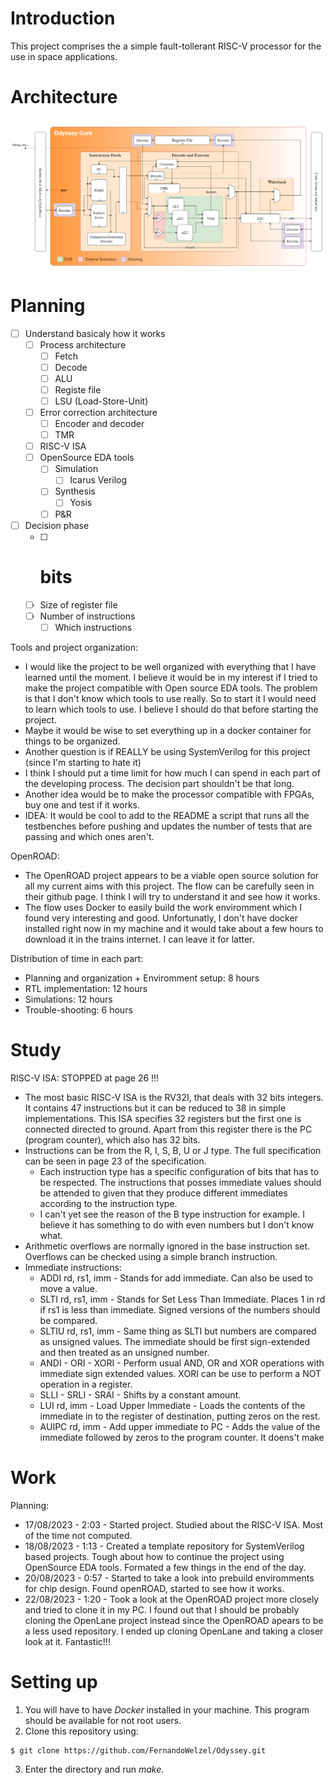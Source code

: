 # Introduction

This project comprises the a simple fault-tollerant RISC-V processor for the use in space applications.

# Architecture

![plot](./docs/architecure.png)

# Planning

- [ ] Understand basicaly how it works
    - [ ] Process architecture
        - [ ] Fetch
        - [ ] Decode
        - [ ] ALU
        - [ ] Registe file
        - [ ] LSU (Load-Store-Unit)
    - [ ] Error correction architecture
        - [ ] Encoder and decoder
        - [ ] TMR
    - [ ] RISC-V ISA
    - [ ] OpenSource EDA tools
        - [ ] Simulation
            - [ ] Icarus Verilog
        - [ ] Synthesis
            - [ ] Yosis
        - [ ] P&R

- [ ] Decision phase
    - [ ] # bits
    - [ ] Size of register file
    - [ ] Number of instructions
        - [ ] Which instructions

Tools and project organization:

- I would like the project to be well organized with everything that I have learned until the moment. I believe it would be in my interest if I tried to make the project compatible with Open source EDA tools. The problem is that I don't know which tools to use really. So to start it I would need to learn which tools to use. I believe I should do that before starting the project.
- Maybe it would be wise to set everything up in a docker container for things to be organized.
- Another question is if REALLY be using SystemVerilog for this project (since I'm starting to hate it)
- I think I should put a time limit for how much I can spend in each part of the developing process. The decision part shouldn't be that long.
- Another idea would be to make the processor compatible with FPGAs, buy one and test if it works.
- IDEA: It would be cool to add to the README a script that runs all the testbenches before pushing and updates the number of tests that are passing and which ones aren't.


OpenROAD:
- The OpenROAD project appears to be a viable open source solution for all my current aims with this project. The flow can be carefully seen in their github page. I think I will try to understand it and see how it works.
- The flow uses Docker to easily build the work enviromment which I found very interesting and good. Unfortunatly, I don't have docker installed right now in my machine and it would take about a few hours to download it in the trains internet. I can leave it for latter.

Distribution of time in each part:
- Planning and organization + Enviromment setup: 8 hours
- RTL implementation: 12 hours
- Simulations: 12 hours
- Trouble-shooting: 6 hours

# Study

RISC-V ISA: STOPPED at page 26 !!!

- The most basic RISC-V ISA is the RV32I, that deals with 32 bits integers. It contains 47 instructions but it can be reduced to 38 in simple implementations. This ISA specifies 32 registers but the first one is connected directed to ground. Apart from this register there is the PC (program counter), which also has 32 bits.
- Instructions can be from the R, I, S, B, U or J type. The full specification can be seen in page 23 of the specification.
    - Each instruction type has a specific configuration of bits that has to be respected. The instructions that posses immediate values should be attended to given that they produce different immediates according to the instruction type.
    - I can't yet see the reason of the B type instruction for example. I believe it has something to do with even numbers but I don't know what.
- Arithmetic overflows are normally ignored in the base instruction set. Overflows can be checked using a simple branch instruction.
- Immediate instructions:
    * ADDI rd, rs1, imm - Stands for add immediate. Can also be used to move a value.
    * SLTI rd, rs1, imm - Stands for Set Less Than Immediate. Places 1 in rd if rs1 is less than immediate. Signed versions of the numbers should be compared.
    * SLTIU rd, rs1, imm - Same thing as SLTI but numbers are compared as unsigned values. The immediate should be first sign-extended and then treated as an unsigned number.
    * ANDI - ORI - XORI - Perform usual AND, OR and XOR operations with immediate sign extended values. XORI can be use to perform a NOT operation in a register.
    * SLLI - SRLI - SRAI - Shifts by a constant amount.
    * LUI rd, imm - Load Upper Immediate - Loads the contents of the immediate in to the register of destination, putting zeros on the rest.
    * AUIPC rd, imm - Add upper immediate to PC - Adds the value of the immediate followed by zeros to the program counter. It doens't make

# Work

Planning:

- 17/08/2023 - 2:03 - Started project. Studied about the RISC-V ISA. Most of the time not computed.
- 18/08/2023 - 1:13 - Created a template repository for SystemVerilog based projects. Tough about how to continue the project using OpenSource EDA tools. Formated a few things in the end of the day.
- 20/08/2023 - 0:57 - Started to take a look into prebuild enviromments for chip design. Found openROAD, started to see how it works.
- 22/08/2023 - 1:20 - Took a look at the OpenROAD project more closely and tried to clone it in my PC. I found out that I should be probably cloning the OpenLane project instead since the OpenROAD apears to be a less used repository. I ended up cloning OpenLane and taking a closer look at it. Fantastic!!!

# Setting up

1. You will have to have *Docker* installed in your machine. This program should be available for not root users.
2. Clone this repository using:
```
$ git clone https://github.com/FernandoWelzel/Odyssey.git
```
3. Enter the directory and run *make*.